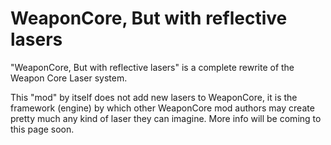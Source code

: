 
# WeaponCore, But with reflective lasers

"WeaponCore, But with reflective lasers" is a complete rewrite of the Weapon Core Laser system.

This "mod" by itself does not add new lasers to WeaponCore, it is the framework (engine) by which other WeaponCore mod authors may create pretty much any kind of laser they can imagine. More info will be coming to this page soon.

